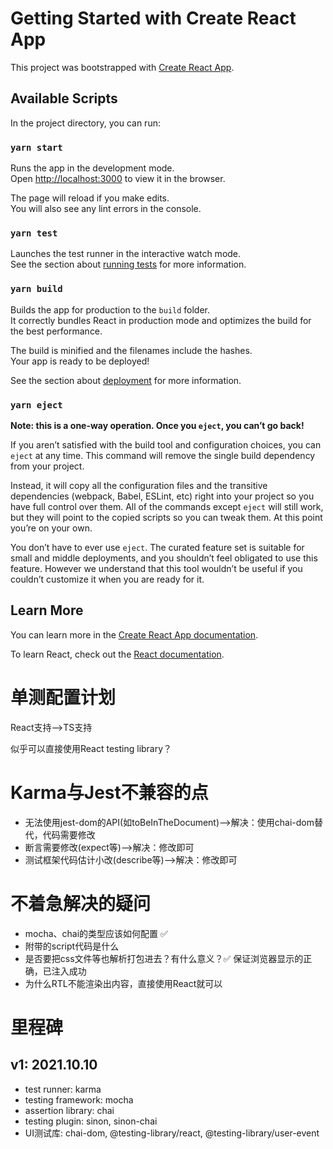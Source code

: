 # Getting Started with Create React App

This project was bootstrapped with [Create React App](https://github.com/facebook/create-react-app).

## Available Scripts

In the project directory, you can run:

### `yarn start`

Runs the app in the development mode.\
Open [http://localhost:3000](http://localhost:3000) to view it in the browser.

The page will reload if you make edits.\
You will also see any lint errors in the console.

### `yarn test`

Launches the test runner in the interactive watch mode.\
See the section about [running tests](https://facebook.github.io/create-react-app/docs/running-tests) for more information.

### `yarn build`

Builds the app for production to the `build` folder.\
It correctly bundles React in production mode and optimizes the build for the best performance.

The build is minified and the filenames include the hashes.\
Your app is ready to be deployed!

See the section about [deployment](https://facebook.github.io/create-react-app/docs/deployment) for more information.

### `yarn eject`

**Note: this is a one-way operation. Once you `eject`, you can’t go back!**

If you aren’t satisfied with the build tool and configuration choices, you can `eject` at any time. This command will remove the single build dependency from your project.

Instead, it will copy all the configuration files and the transitive dependencies (webpack, Babel, ESLint, etc) right into your project so you have full control over them. All of the commands except `eject` will still work, but they will point to the copied scripts so you can tweak them. At this point you’re on your own.

You don’t have to ever use `eject`. The curated feature set is suitable for small and middle deployments, and you shouldn’t feel obligated to use this feature. However we understand that this tool wouldn’t be useful if you couldn’t customize it when you are ready for it.

## Learn More

You can learn more in the [Create React App documentation](https://facebook.github.io/create-react-app/docs/getting-started).

To learn React, check out the [React documentation](https://reactjs.org/).


# 单测配置计划
React支持——>TS支持

似乎可以直接使用React testing library？

# Karma与Jest不兼容的点
* 无法使用jest-dom的API(如toBeInTheDocument)——>解决：使用chai-dom替代，代码需要修改
* 断言需要修改(expect等)——>解决：修改即可
* 测试框架代码估计小改(describe等)——>解决：修改即可


# 不着急解决的疑问
* mocha、chai的类型应该如何配置 ✅
* 附带的script代码是什么
* 是否要把css文件等也解析打包进去？有什么意义？✅ 保证浏览器显示的正确，已注入成功
* 为什么RTL不能渲染出内容，直接使用React就可以

# 里程碑
## v1: 2021.10.10
* test runner: karma
* testing framework: mocha
* assertion library: chai
* testing plugin: sinon, sinon-chai
* UI测试库: chai-dom, @testing-library/react, @testing-library/user-event